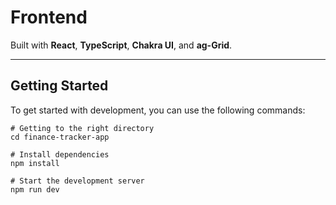 # Frontend

Built with **React**, **TypeScript**, **Chakra UI**, and **ag-Grid**.

---

## Getting Started

To get started with development, you can use the following commands:

```
# Getting to the right directory
cd finance-tracker-app

# Install dependencies
npm install

# Start the development server
npm run dev

```